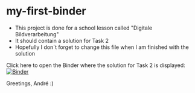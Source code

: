 # my-first-binder
- This project is done for a school lesson called "Digitale Bildverarbeitung"
- It should contain a solution for Task 2
- Hopefully I don´t forget to change this file when I am finished with the solution

Click here to open the Binder where the solution for Task 2 is displayed:  
[![Binder](https://mybinder.org/badge_logo.svg)](https://mybinder.org/v2/gh/AndreTislaric/my-first-binder.git/HEAD)

Greetings, André :) 
